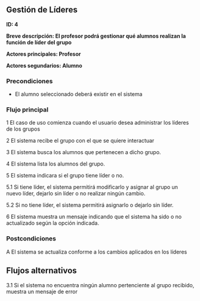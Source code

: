 ## Gestión de Líderes

**ID: 4**

**Breve descripción: El profesor podrá gestionar qué alumnos realizan la función de líder del grupo** 

**Actores principales: Profesor**

**Actores segundarios: Alumno**

### Precondiciones

* El alumno seleccionado deberá existir en el sistema

### Flujo principal

1 El caso de uso comienza cuando el usuario desea administrar los líderes de los grupos

2 El sistema recibe el grupo con el que se quiere interactuar

3 El sistema busca los alumnos que pertenecen a dicho grupo.

4 El sistema lista los alumnos del grupo.

5 El sistema indicara si el grupo tiene líder o no.

5.1 Si tiene líder, el sistema permitirá modificarlo y asignar al grupo un nuevo líder, dejarlo sin líder o no realizar ningún cambio.

5.2 Si no tiene líder, el sistema permitirá asignarlo o dejarlo sin líder.

6 El sistema muestra un mensaje indicando que el sistema ha sido o no actualizado según la opción indicada.

### Postcondiciones

A El sistema se actualiza conforme a los cambios aplicados en los líderes

## Flujos alternativos

3.1 Si el sistema no encuentra ningún alumno pertenciente al grupo recibido, muestra un mensaje de error
